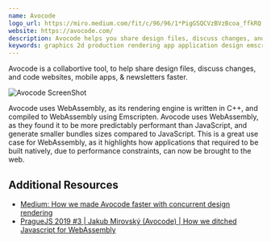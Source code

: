 ```yaml
---
name: Avocode
logo_url: https://miro.medium.com/fit/c/96/96/1*PigGSQCVzBVzBcoa_ffkRQ.png
website: https://avocode.com/
description: Avocode helps you share design files, discuss changes, and code websites, mobile apps, & newsletters faster.
keywords: graphics 2d production rendering app application design emscripten c plus c++
---
```


Avocode is a collabortive tool, to help share design files, discuss changes, and code websites, mobile apps, & newsletters faster.

![Avocode ScreenShot](https://avocode.com/static/images/homepage/index/experiment/app-screen.jpg)

Avocode uses WebAssembly, as its rendering engine is written in C++, and compiled to WebAssembly using Emscripten. Avocode uses WebAssembly, as they found it to be more predictably performant than JavaScript, and generate smaller bundles sizes compared to JavaScript. This is a great use case for WebAssembly, as it highlights how applications that required to be built natively, due to performance constraints, can now be brought to the web.

## Additional Resources

- [Medium: How we made Avocode faster with concurrent design rendering](https://blog.avocode.com/how-we-made-avocode-faster-with-concurrent-design-rendering-c7b15924b50a)
- [PragueJS 2019 #3 | Jakub Mirovský (Avocode) | How we ditched Javascript for WebAssembly](https://youtu.be/pqkjjzSjuQs)
